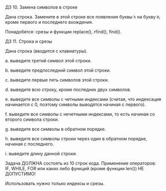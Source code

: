 ДЗ 10. Замена символов в строке

Дана строка. Замените в этой строке все появления буквы `h` на букву `H`, кроме первого и последнего вхождения.

Понадобятся: срезы и функции replace(), rfind(), find().



ДЗ 11. Строка и срезы

Дана строка (вводится с клавиатуры).

  a. выведите третий символ этой строки.

  b. выведите предпоследний символ этой строки.

  c. выведите первые пять символов этой строки.

  d. выведите всю строку, кроме последних двух символов.

  e. выведите все символы с четными индексами (считая, что индексация начинается с 0, поэтому символы выводятся начиная с первого).

  f. выведите все символы с нечетными индексами, то есть начиная со второго символа строки.

  g. выведите все символы в обратном порядке.

  h. выведите все символы строки через один в обратном порядке, начиная с последнего.

  i. выведите длину данной строки.



Задача ДОЛЖНА состоять из 10 строк кода. Применение операторов: IF, WHILE, FOR или каких либо функций (кроме функции len()) НЕ ДОПУСТИМО!

Использовать нужно только индексы и срезы.